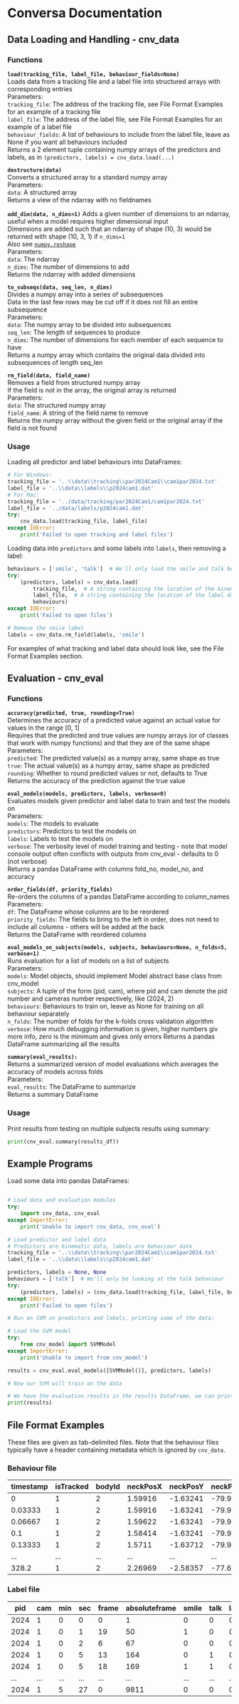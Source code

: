 # Conversa Documentation

## Data Loading and Handling - cnv_data

### Functions

**```load(tracking_file, label_file, behaviour_fields=None)```**  
    Loads data from a tracking file and a label file into structured arrays with corresponding entries  
    Parameters:  
        ```tracking_file```: The address of the tracking file, see File Format Examples for an example of a tracking file  
        ```label_file```: The address of the label file, see File Format Examples  for an example of a label file  
        ```behaviour_fields```: A list of behaviours to include from the label file, leave as None if you want all behaviours included  
    Returns a 2 element tuple containing numpy arrays of the predictors and labels, as in ```(predictors, labels) = cnv_data.load(...)```  
    
**```destructure(data)```**  
    Converts a structured array to a standard numpy array  
    Parameters:  
        ```data```: A structured array  
    Returns a view of the ndarray with no fieldnames  
    
**```add_dim(data, n_dims=1)```**
    Adds a given number of dimensions to an ndarray, useful when a model requires higher dimensional input  
    Dimensions are added such that an ndarray of shape (10, 3) would be returned with shape (10, 3, 1) if ```n_dims=1```  
    Also see [```numpy.reshape```](https://docs.scipy.org/doc/numpy/reference/generated/numpy.reshape.html)  
    Parameters:  
        ```data```: The ndarray  
        ```n_dims```: The number of dimensions to add  
    Returns the ndarray with added dimensions  
    
**```to_subseqs(data, seq_len, n_dims)```**  
    Divides a numpy array into a series of subsequences  
    Data in the last few rows may be cut off if it does not fill an entire subsequence  
    Parameters:  
        ```data```: The numpy array to be divided into subsequences  
        ```seq_len```: The length of sequences to produce  
        ```n_dims```: The number of dimensions for each member of each sequence to have  
    Returns a numpy array which contains the original data divided into subsequences of length seq_len  
    
**```rm_field(data, field_name)```**  
    Removes a field from structured numpy array  
    If the field is not in the array, the original array is returned  
    Parameters:  
        ```data```: The structured numpy array  
        ```field_name```: A string of the field name to remove  
    Returns the numpy array without the given field or the original array if the field is not found  

### Usage

Loading all predictor and label behaviours into DataFrames:  
``` python
# For Windows:
tracking_file = '..\\data\\tracking\\par2024Cam1\\cam1par2024.txt'
label_file = '..\\data\\labels\\p2024cam1.dat'
# For Mac:
tracking_file = '../data/tracking/par2024Cam1/cam1par2024.txt'
label_file = '../data/labels/p2024cam1.dat'
try:
    cnv_data.load(tracking_file, label_file)
except IOError:
    print('Failed to open tracking and label files')
```

Loading data into ```predictors``` and *some* labels into ```labels```, then removing a label:  
``` python
behaviours = ['smile', 'talk']  # We'll only load the smile and talk behaviours
try:
    (predictors, labels) = cnv_data.load(
        tracking_file,  # A string containing the location of the kinematic tracking data
        label_file,  # A string containing the location of the label data
        behaviours)
except IOError:
    print('Failed to open files')

# Remove the smile label
labels = cnv_data.rm_field(labels, 'smile')
```

For examples of what tracking and label data should look like, see the File Format Examples section.

## Evaluation - cnv_eval

### Functions  

**```accuracy(predicted, true, rounding=True)```**  
    Determines the accuracy of a predicted value against an actual value for values in the range \[0, 1]  
    Requires that the predicted and true values are numpy arrays (or of classes that work with numpy functions) and that they are of the same shape  
    Parameters:  
        ```predicted```: The predicted value(s) as a numpy array, same shape as true  
        ```true```: The actual value(s) as a numpy array, same shape as predicted  
        ```rounding```: Whether to round predicted values or not, defaults to True  
        Returns the accuracy of the prediction against the true value  
    
**```eval_models(models, predictors, labels, verbose=0)```**  
    Evaluates models given predictor and label data to train and test the models on  
    Parameters:  
        ```models```: The models to evaluate  
        ```predictors```: Predictors to test the models on  
        ```labels```: Labels to test the models on   
        ```verbose```: The verbosity level of model training and testing - note that model console output often conflicts with outputs from cnv_eval - defaults to 0 (not verbose)  
    Returns a pandas DataFrame with columns fold_no, model_no, and accuracy  
    
**```order_fields(df, priority_fields)```**  
    Re-orders the columns of a pandas DataFrame according to column_names  
    Parameters:  
        ```df```: The DataFrame whose columns are to be reordered  
        ```priority_fields```: The fields to bring to the left in order, does not need to include all columns - others will be added at the back  
    Returns the DataFrame with reordered columns  
    
**```eval_models_on_subjects(models, subjects, behaviours=None, n_folds=5, verbose=1)```**  
    Runs evaluation for a list of models on a list of subjects  
    Parameters:  
        ```models```: Model objects, should implement Model abstract base class from cnv_model  
        ```subjects```: A tuple of the form (pid, cam), where pid and cam denote the pid number and cameras number respectively, like (2024, 2)  
        ```behaviours```: Behaviours to train on, leave as None for training on all behaviour separately  
        ```n_folds```: The number of folds for the k-folds cross validation algorithm  
        ```verbose```: How much debugging information is given, higher numbers giv more info, zero is the minimum and gives only errors
    Returns a pandas DataFrame summarizing all the results  
    
**```summary(eval_results):```**  
    Returns a summarized version of model evaluations which averages the accuracy of models across folds  
    Parameters:  
        ```eval_results```: The DataFrame to summarize  
    Returns a summary DataFrame  

### Usage

Print results from testing on multiple subjects results using summary:
``` python
print(cnv_eval.summary(results_df))
```

## Example Programs

Load some data into pandas DataFrames:

``` python

# Load data and evaluation modules
try:
    import cnv_data, cnv_eval
except ImportError:
    print('Unable to import cnv_data, cnv_eval')

# Load predictor and label data
# Predictors are kinematic data, labels are behaviour data
tracking_file = '..\\data\\tracking\\par2024Cam1\\cam1par2024.txt'
label_file = '..\\data\\labels\\p2024cam1.dat'

predictors, labels = None, None
behaviours = ['talk']  # We'll only be looking at the talk behaviour
try:
    (predictors, labels) = (cnv_data.load(tracking_file, label_file, behaviours))
except IOError:
    print('Failed to open files')

# Run an SVM on predictors and labels, printing some of the data:

# Load the SVM model
try:
    from cnv_model import SVMModel
except ImportError:
    print('Unable to import from cnv_model')

results = cnv_eval.eval_models([SVMModel()], predictors, labels)

# Now our SVM will train on the data

# We have the evaluation results in the results DataFrame, we can print these out
print(results)

```

## File Format Examples

These files are given as tab-delimited files.  Note that the behaviour files typically have a header containing metadata which is ignored by ```cnv_data```.

### Behaviour file

| timestamp | isTracked | bodyId | neckPosX | neckPosY | neckPosZ | ... | Jaw_Open |
|-----------|-----------|--------|----------|----------|----------|-----|----------|
| 0         | 1         | 2      | 1.59916  | -1.63241 | -79.9777 | ... | 0        |
| 0.03333   | 1         | 2      | 1.59916  | -1.63241 | -79.9777 | ... | 0        |
| 0.06667   | 1         | 2      | 1.59622  | -1.63241 | -79.9777 | ... | 0        |
| 0.1       | 1         | 2      | 1.58414  | -1.63241 | -79.9777 | ... | 0        |
| 0.13333   | 1         | 2      | 1.5711   | -1.63712 | -79.9777 | ... | 0        |
| ...       | ...       | ...    | ...      | ...      | ...      | ... | ...      |
| 328.2     | 1         | 2      | 2.26969  | -2.58357 | -77.6746 | ... | 1.77907  |

### Label file

| pid  | cam | min | sec | frame | absoluteframe | smile | talk | laugh |
|------|-----|-----|-----|-------|---------------|-------|------|-------|
| 2024 | 1   | 0   | 0   | 0     | 1             | 0     | 0    | 0     |
| 2024 | 1   | 0   | 1   | 19    | 50            | 1     | 0    | 0     |
| 2024 | 1   | 0   | 2   | 6     | 67            | 0     | 0    | 0     |
| 2024 | 1   | 0   | 5   | 13    | 164           | 0     | 1    | 0     |
| 2024 | 1   | 0   | 5   | 18    | 169           | 1     | 1    | 0     |
| ...  | ... | ... | ... | ...   | ...           | ...   | ...  | ...   |
| 2024 | 1   | 5   | 27  | 0     | 9811          | 0     | 0    | 0     |
